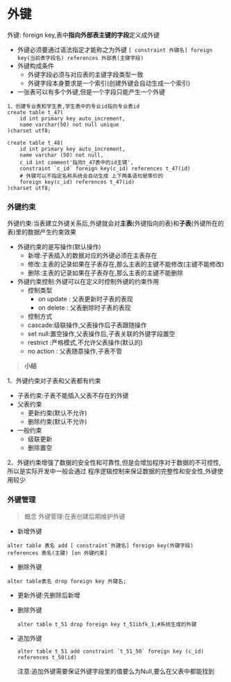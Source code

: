 # 外键

外键: foreign key,表中**指向外部表主键的字段**定义成外键

- 外键必须要通过语法指定才能称之为外键
  `[ constraint 外键名] foreign key(当前表字段名) references 外部表(主键字段)`
- 外键构成条件
  - 外键字段必须与对应表的主键字段类型一致
  - 外键字段本身要求是一个索引(创建外键会自动生成一个索引)
- 一张表可以有多个外键,但是一个字段只能产生一个外键

```mysql
1、创建专业表和学生表,学生表中的专业id指向专业表id
create table t_47(
	id int primary key auto_increment,
	name varchar(50) not null unique
)charset utf8;

create table t_48(
	id int primary key auto_increment,
	name varchar (50) not null,
	c_id int comment'指向t_47表中的id主键',
	constraint `c_id` foreign key(c_id) references t_47(id)
    # 外键可以不指定名称系统会自动生成 上下两条语句是等价的
    foreign key(c_id) references t_47(id)
)charset utf8;
```

### 外键约束

外键约束:当表建立外键关系后,外键就会对**主表**(外键指向的表)和**子表**(外键所在的表)里的数据产生约束效果

- 外键约束的是写操作(默认操作)
  - 新增:子表插入的数据对应的外键必须在主表存在
  - 修改:主表的记录如果在子表存在,那么主表的主键不能修改(主键不能修改)
  - 删除:主表的记录如果在子表存在,那么主表的主键不能删除
- 外键约束控制:外键可以在定义时控制外键的约束作用
  - 控制类型
    - on update : 父表更新时子表的表现
    - on delete : 父表删除时子表的表现
  - 控制方式
  - cascade:级联操作,父表操作后子表跟随操作
  - set null:置空操作,父表操作后,子表关联的外键字段置空
  - restrict :严格模式,不允许父表操作(默认的)
  - no action : 父表随意操作,子表不管

> **小结**

1、外键约束对子表和父表都有约束

- 子表约束:子表不能插入父表不存在的外键
- 父表约束
  - 更新约束(默认不允许)
  - 删除约束(默认不允许)
- 一般约束
  - 级联更新
  - 删除置空

2、外键约束增强了数据的安全性和可靠性,但是会增加程序对于数据的不可控性,所以是实际开发中一般会通过
程序逻辑控制来保证数据的完整性和安全性,外键使用较少

### 外键管理



> 概念  外键管理:在表创建后期维护外键

- 新增外键

```mysql
alter table 表名 add [ constraint`外建名] foreign key(外键字段) references 表名(主键) [on 外键约束]
```

- 删除外键

```mysql
alter table表名 drop foreign key 外键名;
```

- 更新外键:先删除后新增

- 删除外键

  ```mysql
  alter table t_51 drop foreign key t_51ibfk_1;#系统生成的外键
  ```

  

- 追加外键

  ```mysql
  alter table t_51 add constraint `t_51_50` foreign key (c_id) references t_50(id)
  ```

  注意:追加外键需要保证外键字段里的值要么为Null,要么在父表中都能找到

